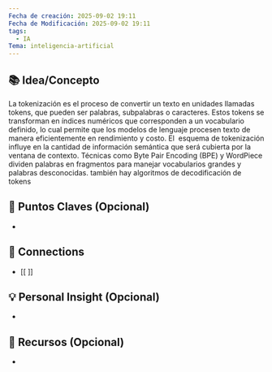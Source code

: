 ```yaml
---
Fecha de creación: 2025-09-02 19:11
Fecha de Modificación: 2025-09-02 19:11
tags:
  - IA
Tema: inteligencia-artificial
---
```



## 📚 Idea/Concepto 
La tokenización es el proceso de convertir un texto en unidades llamadas tokens, que pueden ser palabras, subpalabras o caracteres. Estos tokens se transforman en índices numéricos que corresponden a un vocabulario definido, lo cual permite que los modelos de lenguaje procesen texto de manera eficientemente en rendimiento y costo. El  esquema de tokenización influye en la cantidad de información semántica que será cubierta por la ventana de contexto. Técnicas como Byte Pair Encoding (BPE) y WordPiece dividen palabras en fragmentos para manejar vocabularios grandes y palabras desconocidas. también hay algoritmos de decodificación de tokens

## 📌 Puntos Claves (Opcional)
- 

## 🔗 Connections
- [[ ]]

## 💡 Personal Insight (Opcional)
- 
## 🧾 Recursos (Opcional)
- 
